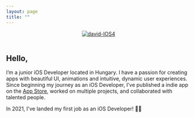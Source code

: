 ```yaml
---
layout: page
title: ""
---
```

<!-- <div style="text-align: center"><img src="https://i.ibb.co/9WrxB5L/smaller.png" alt="smaller" border="0" width=320 height=92></div> -->
<div style="text-align: center"><a href="https://ibb.co/tYD61CW"><img src="https://i.ibb.co/tYD61CW/david-IOS4.png" alt="david-IOS4" border="0"></a></div>
<br />

## Hello,
I’m a junior iOS Developer located in Hungary. I have a passion for creating apps with beautiful UI, animations and intuitive, dynamic user experiences.
Since beginning my journey as an iOS Developer, I’ve published a indie app on the [App Store](https://apps.apple.com/us/app/drinkspot-daily-drink-tracker/id1545770917), worked on multiple projects, and collaborated with talented people. 

In 2021, I've landed my first job as an iOS Developer! 👨‍💻
